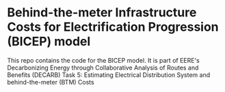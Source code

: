 # Behind-the-meter Infrastructure Costs for Electrification Progression (BICEP) model

This repo contains the code for the BICEP model. It is part of EERE's Decarbonizing Energy through Collaborative Analysis of Routes and Benefits (DECARB) Task 5: Estimating Electrical Distribution System and behind-the-meter (BTM) Costs 

